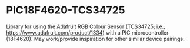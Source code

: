 # PIC18F4620-TCS34725
Library for using the Adafruit RGB Colour Sensor (TCS34725; i.e., https://www.adafruit.com/product/1334) with a PIC microcontroller (18F4620). May work/provide inspiration for other similar device pairings. 
